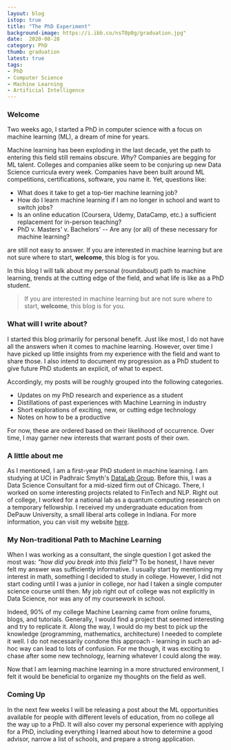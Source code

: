 ```yaml
---
layout: blog
istop: true
title: "The PhD Experiment"
background-image: https://i.ibb.co/nsT0p0g/graduation.jpg"
date:  2020-08-28
category: PhD
thumb: graduation
latest: true
tags:
- PhD
- Computer Science
- Machine Learning
- Artificial Intelligence
---
```


<!-- # Contents
- [Welcome](#Welcome)
- [What to Expect](#What to Expect)
- [A Little About Me]
- [A Non-traditional Path to Machine Learning]
- [Coming Up]
<a name = "overview"></a>
 -->

<!-- --------------------------------------------------------------------------------- -->

<a name = "overview"></a>
### Welcome

Two weeks ago, I started a PhD in computer science with a focus on machine learning (ML), a dream of mine for years. 

Machine learning has been exploding in the last decade, yet the path to entering this field still remains obscure. *Why*? Companies are begging for ML talent. Colleges and companies alike seem to be conjuring up new Data Science curricula every week. Companies have been built around ML competitions, certifications, software, you name it. Yet, questions like:

- What does it take to get a top-tier machine learning job?
- How do I learn machine learning if I am no longer in school and want to switch jobs?
- Is an online education (Coursera, Udemy, DataCamp, etc.) a sufficient replacement for in-person teaching?
- PhD v. Masters' v. Bachelors' -- Are any (or all) of these necessary for machine learning?

are still not easy to answer. If you are interested in machine learning but are not sure where to start, **welcome**, this blog is for you. 

In this blog I will talk about my personal (roundabout) path to machine learning, trends at the cutting edge of the field, and what life is like as a PhD student. 

> If you are interested in machine learning but are not sure where to start, **welcome**, this blog is for you. 

<!-- --------------------------------------------------------------------------------- -->

### What will I write about?

I started this blog primarily for personal benefit. Just like most, I do not have all the answers when it comes to machine learning. However, over time I have picked up little insights from my experience with the field and want to share those. I also intend to document my progression as a PhD student to give future PhD students an explicit, of what to expect.

Accordingly, my posts will be roughly grouped into the following categories. 

- Updates on my PhD research and experience as a student
- Distillations of past experiences with Machine Learning in industry
- Short explorations of exciting, new, or cutting edge technology
- Notes on how to be a productive

For now, these are ordered based on their likelihood of occurrence. Over time, I may garner new interests that warrant posts of their own.

<!-- --------------------------------------------------------------------------------- -->

### A little about me

As I mentioned, I am a first-year PhD student in machine learning. I am studying at UCI in Padhraic Smyth's [DataLab Group](https://www.ics.uci.edu/~smyth/research_group.html). Before this, I was a Data Science Consultant for a mid-sized firm out of Chicago. There, I worked on some interesting projects related to FinTech and NLP. Right out of college, I worked for a national lab as a quantum computing research on a temporary fellowship. I received my undergraduate education from DePauw University, a small liberal arts college in Indiana. For more information, you can visit my website [here](https://samshowalter.github.io/#about).

<!-- --------------------------------------------------------------------------------- -->

### My Non-traditional Path to Machine Learning

When I was working as a consultant, the single question I got asked the most was: *"how did you break into this field"*? To be honest, I have never felt my answer was sufficiently informative. I usually start by mentioning my interest in math, something I decided to study in college. However, I did not start coding until I was a junior in college, nor had I taken a single computer science course until then. My job right out of college was not explicitly in Data Science, nor was any of my coursework in school. 

Indeed, 90% of my college Machine Learning came from online forums, blogs, and tutorials. Generally, I would find a project that seemed interesting and try to replicate it. Along the way, I would do my best to pick up the knowledge (programming, mathematics, architecture) I needed to complete it well. I do not necessarily condone this approach - learning in such an ad-hoc way can lead to lots of confusion. For me though, it was exciting to chase after some new technology, learning whatever I could along the way.

Now that I am learning machine learning in a more structured environment, I felt it would be beneficial to organize my thoughts on the field as well. 

<!-- --------------------------------------------------------------------------------- -->

### Coming Up

In the next few weeks I will be releasing a post about the ML opportunities available for people with different levels of education, from no college all the way up to a PhD. It will also cover my personal experience with applying for a PhD, including everything I learned about how to determine a good advisor, narrow a list of schools, and prepare a strong application.



